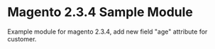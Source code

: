 Magento 2.3.4 Sample Module
====================

Example module for magento 2.3.4, add new field "age" attribute for customer.
